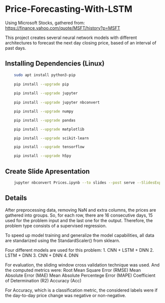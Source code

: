 # Price-Forecasting-With-LSTM

Using Microsoft Stocks, gathered from:
https://finance.yahoo.com/quote/MSFT/history?p=MSFT


This project creates several neural network models with different architectures to forecast the next day closing price, based of an interval of past days. 

## Installing Dependencies (Linux)

```bash
    sudo apt install python3-pip
    
    pip install --upgrade pip
    
    pip install --upgrade jupyter
    
    pip install --upgrade jupyter nbconvert

    pip install --upgrade numpy

    pip install --upgrade pandas

    pip install --upgrade matplotlib

    pip install --upgrade scikit-learn

    pip install --upgrade tensorflow

    pip install --upgrade h5py
```

## Create Slide Apresentation

```bash
    jupyter nbconvert Prices.ipynb --to slides --post serve --SlidesExporter.reveal_scroll=True
```

## Details

After preprocessing data, removing NaN and extra columns, the prices are gathered into groups. So, for each row, there are 16 consecutive days, 15 used for the problem input and the last one for the output. Therefore, the problem type consists of a supervised regression.

To speed up model training and generalize the model capabilities, all data are standarized using the StandardScaler() from sklearn.

Four different models are used for this problem:
    1. CNN + LSTM + DNN
    2. LSTM + DNN
    3. CNN + DNN
    4. DNN

For evaluation, the sliding window cross validation technique was used. And the computed metrics were:
    Root Mean Square Error (RMSE)
    Mean Absolute Error (MAE)
    Mean Absolute Percentege Error (MAPE)
    Coefficient of Determination (R2)
    Accuracy (Acc)

For Accuracy, which is a classification metric, the considered labels were if the day-to-day price change was negative or non-negative. 